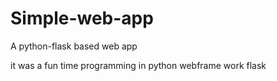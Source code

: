 # Simple-web-app
A python-flask based web app  

it was a fun time programming in python webframe work flask
